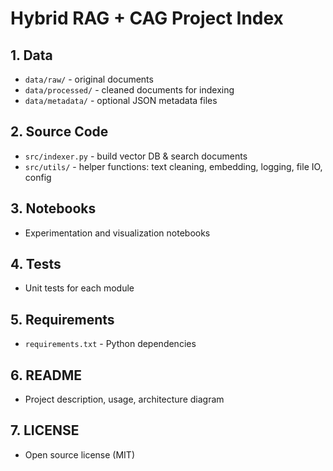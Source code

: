 # Hybrid RAG + CAG Project Index

## 1. Data

- `data/raw/` - original documents
- `data/processed/` - cleaned documents for indexing
- `data/metadata/` - optional JSON metadata files

## 2. Source Code

- `src/indexer.py` - build vector DB & search documents
- `src/utils/` - helper functions: text cleaning, embedding, logging, file IO, config

## 3. Notebooks

- Experimentation and visualization notebooks

## 4. Tests

- Unit tests for each module

## 5. Requirements

- `requirements.txt` - Python dependencies

## 6. README

- Project description, usage, architecture diagram

## 7. LICENSE

- Open source license (MIT)
